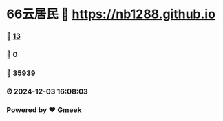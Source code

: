 # 66云居民 :link: https://nb1288.github.io 
### :page_facing_up: [13](https://nb1288.github.io/tag.html) 
### :speech_balloon: 0 
### :hibiscus: 35939 
### :alarm_clock: 2024-12-03 16:08:03 
### Powered by :heart: [Gmeek](https://github.com/Meekdai/Gmeek)

